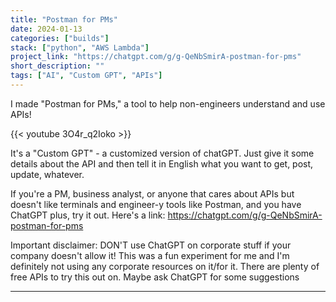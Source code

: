 ```yaml
---
title: "Postman for PMs"
date: 2024-01-13
categories: ["builds"]
stack: ["python", "AWS Lambda"]
project_link: "https://chatgpt.com/g/g-QeNbSmirA-postman-for-pms"
short_description: ""
tags: ["AI", "Custom GPT", "APIs"]
---
```


I made "Postman for PMs," a tool to help non-engineers understand and use APIs!

<!--more-->

{{< youtube 3O4r_q2Ioko >}}

It's a "Custom GPT" - a customized version of chatGPT. Just give it some details about the API and then tell it in English what you want to get, post, update, whatever.

If you're a PM, business analyst, or anyone that cares about APIs but doesn't like terminals and engineer-y tools like Postman, and you have ChatGPT plus, try it out. Here's a link:
https://chatgpt.com/g/g-QeNbSmirA-postman-for-pms

Important disclaimer: DON'T use ChatGPT on corporate stuff if your company doesn't allow it! This was a fun experiment for me and I'm definitely not using any corporate resources on it/for it. There are plenty of free APIs to try this out on. Maybe ask ChatGPT for some suggestions

---
